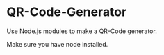 # QR-Code-Generator
Use Node.js modules to make a QR-Code generator.

Make sure you have node installed.
